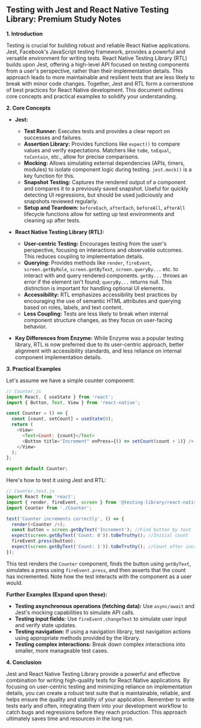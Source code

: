 ## Testing with Jest and React Native Testing Library: Premium Study Notes

**1. Introduction**

Testing is crucial for building robust and reliable React Native applications.  Jest, Facebook's JavaScript testing framework, provides a powerful and versatile environment for writing tests.  React Native Testing Library (RTL) builds upon Jest, offering a high-level API focused on testing components from a user's perspective, rather than their implementation details.  This approach leads to more maintainable and resilient tests that are less likely to break with minor code changes.  Together, Jest and RTL form a cornerstone of best practices for React Native development. This document outlines core concepts and practical examples to solidify your understanding.

**2. Core Concepts**

* **Jest:**
    * **Test Runner:** Executes tests and provides a clear report on successes and failures.
    * **Assertion Library:** Provides functions like `expect()` to compare values and verify expectations.  Matchers like `toBe`, `toEqual`, `toContain`, etc., allow for precise comparisons.
    * **Mocking:**  Allows simulating external dependencies (APIs, timers, modules) to isolate component logic during testing.  `jest.mock()` is a key function for this.
    * **Snapshot Testing:** Captures the rendered output of a component and compares it to a previously saved snapshot.  Useful for quickly detecting UI regressions, but should be used judiciously and snapshots reviewed regularly.
    * **Setup and Teardown:**  `beforeEach`, `afterEach`, `beforeAll`, `afterAll` lifecycle functions allow for setting up test environments and cleaning up after tests.

* **React Native Testing Library (RTL):**
    * **User-centric Testing:** Encourages testing from the user's perspective, focusing on interactions and observable outcomes.  This reduces coupling to implementation details.
    * **Querying:**  Provides methods like `render`, `fireEvent`, `screen.getByRole`, `screen.getByText`, `screen.queryBy...` etc. to interact with and query rendered components.  `getBy...` throws an error if the element isn't found; `queryBy...` returns null.  This distinction is important for handling optional UI elements.
    * **Accessibility:** RTL emphasizes accessibility best practices by encouraging the use of semantic HTML attributes and querying based on roles, labels, and text content.
    * **Less Coupling:** Tests are less likely to break when internal component structure changes, as they focus on user-facing behavior.

* **Key Differences from Enzyme:** While Enzyme was a popular testing library, RTL is now preferred due to its user-centric approach, better alignment with accessibility standards, and less reliance on internal component implementation details.

**3. Practical Examples**

Let's assume we have a simple counter component:

```javascript
// Counter.js
import React, { useState } from 'react';
import { Button, Text, View } from 'react-native';

const Counter = () => {
  const [count, setCount] = useState(0);
  return (
    <View>
      <Text>Count: {count}</Text>
      <Button title="Increment" onPress={() => setCount(count + 1)} />
    </View>
  );
};

export default Counter;
```

Here's how to test it using Jest and RTL:

```javascript
// Counter.test.js
import React from 'react';
import { render, fireEvent, screen } from '@testing-library/react-native';
import Counter from './Counter';

test('Counter increments correctly', () => {
  render(<Counter />);
  const button = screen.getByText('Increment'); //Find button by text
  expect(screen.getByText('Count: 0')).toBeTruthy(); //Initial count
  fireEvent.press(button);
  expect(screen.getByText('Count: 1')).toBeTruthy(); //Count after increment
});
```

This test renders the `Counter` component, finds the button using `getByText`, simulates a press using `fireEvent.press`, and then asserts that the count has incremented.  Note how the test interacts with the component as a user would.

**Further Examples (Expand upon these):**

* **Testing asynchronous operations (fetching data):**  Use `async/await` and Jest's mocking capabilities to simulate API calls.
* **Testing input fields:** Use `fireEvent.changeText` to simulate user input and verify state updates.
* **Testing navigation:** If using a navigation library, test navigation actions using appropriate methods provided by the library.
* **Testing complex interactions:** Break down complex interactions into smaller, more manageable test cases.


**4. Conclusion**

Jest and React Native Testing Library provide a powerful and effective combination for writing high-quality tests for React Native applications.  By focusing on user-centric testing and minimizing reliance on implementation details, you can create a robust test suite that is maintainable, reliable, and helps ensure the quality and stability of your application.  Remember to write tests early and often, integrating them into your development workflow to catch bugs and regressions before they reach production.  This approach ultimately saves time and resources in the long run.